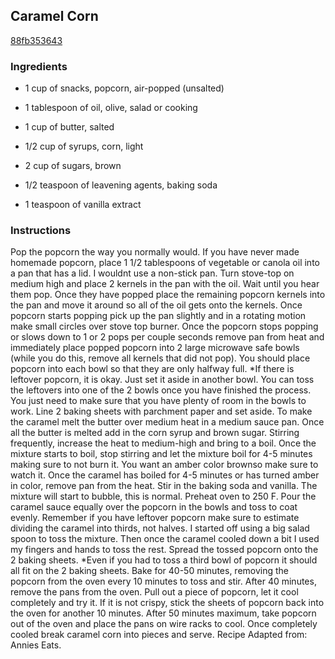 ## Caramel Corn

[88fb353643](http://tastykitchen.com/recipes/appetizers-and-snacks/caramel-corn-9/)

### Ingredients

 - 1 cup of snacks, popcorn, air-popped (unsalted)

 - 1 tablespoon of oil, olive, salad or cooking

 - 1 cup of butter, salted

 - 1/2 cup of syrups, corn, light

 - 2 cup of sugars, brown

 - 1/2 teaspoon of leavening agents, baking soda

 - 1 teaspoon of vanilla extract

### Instructions

Pop the popcorn the way you normally would. If you have never made homemade popcorn, place 1 1/2 tablespoons of vegetable or canola oil into a pan that has a lid. I wouldnt use a non-stick pan. Turn stove-top on medium high and place 2 kernels in the pan with the oil. Wait until you hear them pop. Once they have popped place the remaining popcorn kernels into the pan and move it around so all of the oil gets onto the kernels. Once popcorn starts popping pick up the pan slightly and in a rotating motion make small circles over stove top burner. Once the popcorn stops popping or slows down to 1 or 2 pops per couple seconds remove pan from heat and immediately place popped popcorn into 2 large microwave safe bowls (while you do this, remove all kernels that did not pop). You should place popcorn into each bowl so that they are only halfway full. *If there is leftover popcorn, it is okay. Just set it aside in another bowl. You can toss the leftovers into one of the 2 bowls once you have finished the process. You just need to make sure that you have plenty of room in the bowls to work. Line 2 baking sheets with parchment paper and set aside. To make the caramel melt the butter over medium heat in a medium sauce pan. Once all the butter is melted add in the corn syrup and brown sugar. Stirring frequently, increase the heat to medium-high and bring to a boil. Once the mixture starts to boil, stop stirring and let the mixture boil for 4-5 minutes making sure to not burn it. You want an amber color brownso make sure to watch it. Once the caramel has boiled for 4-5 minutes or has turned amber in color, remove pan from the heat. Stir in the baking soda and vanilla. The mixture will start to bubble, this is normal. Preheat oven to 250 F. Pour the caramel sauce equally over the popcorn in the bowls and toss to coat evenly. Remember if you have leftover popcorn make sure to estimate dividing the caramel into thirds, not halves. I started off using a big salad spoon to toss the mixture. Then once the caramel cooled down a bit I used my fingers and hands to toss the rest. Spread the tossed popcorn onto the 2 baking sheets. *Even if you had to toss a third bowl of popcorn it should all fit on the 2 baking sheets. Bake for 40-50 minutes, removing the popcorn from the oven every 10 minutes to toss and stir. After 40 minutes, remove the pans from the oven. Pull out a piece of popcorn, let it cool completely and try it. If it is not crispy, stick the sheets of popcorn back into the oven for another 10 minutes. After 50 minutes maximum, take popcorn out of the oven and place the pans on wire racks to cool. Once completely cooled break caramel corn into pieces and serve. Recipe Adapted from: Annies Eats.